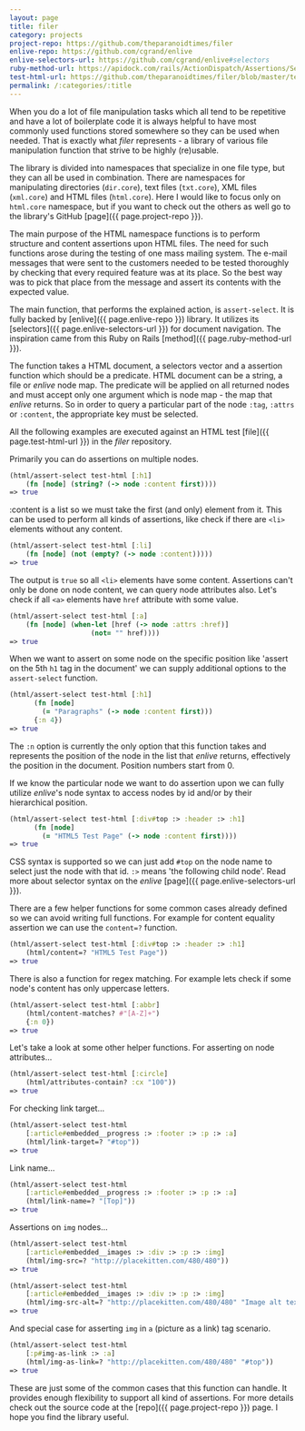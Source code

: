 ```yaml
---
layout: page
title: filer
category: projects
project-repo: https://github.com/theparanoidtimes/filer
enlive-repo: https://github.com/cgrand/enlive
enlive-selectors-url: https://github.com/cgrand/enlive#selectors
ruby-method-url: https://apidock.com/rails/ActionDispatch/Assertions/SelectorAssertions/assert_select
test-html-url: https://github.com/theparanoidtimes/filer/blob/master/test/resources/test.html
permalink: /:categories/:title
---
```


When you do a lot of file manipulation tasks which all tend to be repetitive and
have a lot of boilerplate code it is always helpful to have most commonly used
functions stored somewhere so they can be used when needed. That is exactly what
*filer* represents - a library of various file manipulation function that strive
to be highly (re)usable.

The library is divided into namespaces that specialize in one file type, but
they can all be used in combination. There are namespaces for manipulating
directories (`dir.core`), text files (`txt.core`), XML files (`xml.core`) and
HTML files (`html.core`). Here I would like to focus only on `html.core`
namespace, but if you want to check out the others as well go to the library's
GitHub [page]({{ page.project-repo }}).

The main purpose of the HTML namespace functions is to perform structure and
content assertions upon HTML files. The need for such functions arose during the
testing of one mass mailing system. The e-mail messages that were sent to the
customers needed to be tested thoroughly by checking that every required feature
was at its place. So the best way was to pick that place from the message and
assert its contents with the expected value.

The main function, that performs the explained action, is `assert-select`. It is
fully backed by [enlive]({{ page.enlive-repo }}) library. It utilizes its
[selectors]({{ page.enlive-selectors-url }}) for document navigation. The
inspiration came from this Ruby on Rails [method]({{ page.ruby-method-url }}).

The function takes a HTML document, a selectors vector and a assertion function
which should be a predicate. HTML document can be a string, a file or *enlive*
node map. The predicate will be applied on all returned nodes and must accept
only one argument which is node map - the map that *enlive* returns. So in order
to query a particular part of the node `:tag`, `:attrs` or `:content`, the
appropriate key must be selected.

All the following examples are executed against an HTML test [file]({{ page.test-html-url }})
in the *filer* repository.

Primarily you can do assertions on multiple nodes.

```clojure
(html/assert-select test-html [:h1]
	(fn [node] (string? (-> node :content first))))
=> true
```

:content is a list so we must take the first (and only) element from it. This
can be used to perform all kinds of assertions, like check if there are `<li>`
elements without any content.

```clojure
(html/assert-select test-html [:li]
	(fn [node] (not (empty? (-> node :content)))))
=> true
```

The output is `true` so all `<li>` elements have some content. Assertions can't
only be done on node content, we can query node attributes also. Let's check if
all `<a>` elements have `href` attribute with some value.

```clojure
(html/assert-select test-html [:a]
	(fn [node] (when-let [href (-> node :attrs :href)]
                    (not= "" href))))
=> true
```

When we want to assert on some node on the specific position like 'assert on the
5th `h1` tag in the document' we can supply additional options to the
`assert-select` function.

```clojure
(html/assert-select test-html [:h1]
      (fn [node]
        (= "Paragraphs" (-> node :content first)))
      {:n 4})
=> true
```

The `:n` option is currently the only option that this function takes and
represents the position of the node in the list that *enlive* returns,
effectively the position in the document. Position numbers start from 0.

If we know the particular node we want to do assertion upon we can fully utilize
*enlive*'s node syntax to access nodes by id and/or by their hierarchical
position.

```clojure
(html/assert-select test-html [:div#top :> :header :> :h1]
      (fn [node]
        (= "HTML5 Test Page" (-> node :content first))))
=> true
```

CSS syntax is supported so we can just add `#top` on the node name to select
just the node with that id. `:>` means 'the following child node'. Read more
about selector syntax on the *enlive* [page]({{ page.enlive-selectors-url }}).

There are a few helper functions for some common cases already defined so we can
avoid writing full functions. For example for content equality assertion we can
use the `content=?` function.

```clojure
(html/assert-select test-html [:div#top :> :header :> :h1]
	(html/content=? "HTML5 Test Page"))
=> true
```

There is also a function for regex matching. For example lets check if some
node's content has only uppercase letters.

```clojure
(html/assert-select test-html [:abbr]
	(html/content-matches? #"[A-Z]+")
	{:n 0})
=> true
```

Let's take a look at some other helper functions. For asserting on node
attributes...

```clojure
(html/assert-select test-html [:circle]
	(html/attributes-contain? :cx "100"))
=> true
```

For checking link target...

```clojure
(html/assert-select test-html
	[:article#embedded__progress :> :footer :> :p :> :a]
	(html/link-target=? "#top"))
=> true
```

Link name...

```clojure
(html/assert-select test-html
	[:article#embedded__progress :> :footer :> :p :> :a]
	(html/link-name=? "[Top]"))
=> true
```

Assertions on `img` nodes...

```clojure
(html/assert-select test-html
	[:article#embedded__images :> :div :> :p :> :img]
	(html/img-src=? "http://placekitten.com/480/480"))
=> true

(html/assert-select test-html
	[:article#embedded__images :> :div :> :p :> :img]
	(html/img-src-alt=? "http://placekitten.com/480/480" "Image alt text"))
=> true
```

And special case for asserting `img` in `a` (picture as a link) tag scenario.

```clojure
(html/assert-select test-html
	[:p#img-as-link :> :a]
	(html/img-as-link=? "http://placekitten.com/480/480" "#top"))
=> true
```

These are just some of the common cases that this function can handle. It
provides enough flexibility to support all kind of assertions. For more details
check out the source code at the [repo]({{ page.project-repo }}) page. I hope
you find the library useful.
